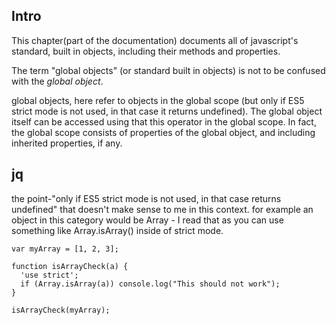 ## Intro

This chapter(part of the documentation) documents all of javascript's standard, built in objects, including their methods and properties.

The term "global objects" (or standard built in objects) is not to be confused with the *global object*.

global objects, here refer to objects in the global scope (but only if  ES5 strict mode is not used, in that case it returns undefined). The global object itself can be accessed using that this operator in the global scope. In fact, the global scope consists of properties of the global object, and including inherited properties, if any.

## jq
the point-"only if ES5 strict mode is not used, in that case returns undefined" that doesn't make sense to me in this context.  for example an object in this category would be Array - I read that as you can use something like  Array.isArray() inside of strict mode.

```
var myArray = [1, 2, 3];

function isArrayCheck(a) {
  'use strict';
  if (Array.isArray(a)) console.log("This should not work");
}

isArrayCheck(myArray);
```
